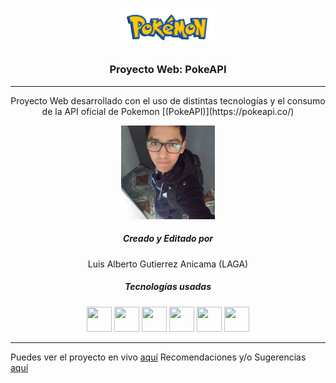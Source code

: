 
<p align="center">
<img src="https://raw.githubusercontent.com/LAGAxyz/PokeAPI/master/img/pokelogo.png" width="150">
</p>

<h3 align="center">Proyecto Web: PokeAPI</h3>

------------

<p align="center">
Proyecto Web desarrollado con el uso de distintas tecnologías y el consumo de la API oficial de Pokemon [(PokeAPI)](https://pokeapi.co/)
</p>

<p align="center">
<img src="https://raw.githubusercontent.com/LAGAxyz/LAGAxyz/master/Foto%20(perfil).jpg" width="150">
</p>

<h5 align="center">Creado y Editado por</h5>
<p align="center">Luis Alberto Gutierrez Anicama (LAGA)</p>

<h5 align="center">Tecnologías usadas</h3>
<p align="center">
    <a> <img src="https://www.vectorlogo.zone/logos/git-scm/git-scm-icon.svg" width="40" height="40"/> </a>
    <a> <img src="https://devicon.dev/devicon.git/icons/github/github-original-wordmark.svg" width="40" height="40"/> </a>
    <a> <img src="https://devicons.github.io/devicon/devicon.git/icons/html5/html5-original-wordmark.svg" width="40" height="40"/> </a>
    <a> <img src="https://devicons.github.io/devicon/devicon.git/icons/css3/css3-original-wordmark.svg" width="40" height="40"/> </a>
<a> <img src="https://devicon.dev/devicon.git/icons/bootstrap/bootstrap-plain-wordmark.svg" width="40" height="40"/> </a>
    <a> <img src="https://devicons.github.io/devicon/devicon.git/icons/javascript/javascript-original.svg" width="40" height="40"/> </a>
</p>

------------

Puedes ver el proyecto en vivo [aquí](https://lagaxyz.github.io/PokeAPI/index.html)
Recomendaciones y/o Sugerencias [aquí](https://github.com/LAGAxyz/PokeAPI/issues)
